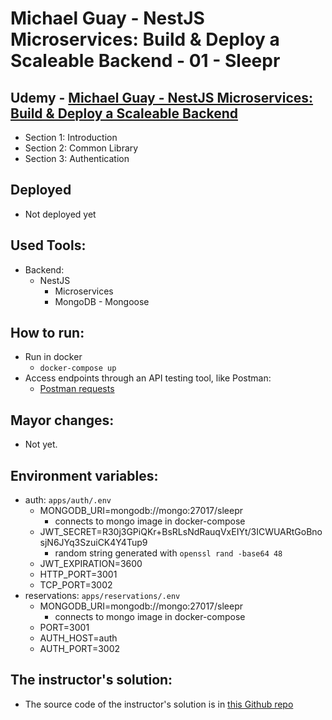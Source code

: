 # Michael Guay - NestJS Microservices: Build & Deploy a Scaleable Backend - 01 - Sleepr

## Udemy - [Michael Guay - NestJS Microservices: Build & Deploy a Scaleable Backend](https://www.udemy.com/course/nestjs-microservices-build-deploy-a-scaleable-backend/)

- Section 1: Introduction
- Section 2: Common Library
- Section 3: Authentication

## Deployed

- Not deployed yet

## Used Tools:

- Backend:
  - NestJS
    - Microservices
    - MongoDB - Mongoose

## How to run:

- Run in docker
  - `docker-compose up`
- Access endpoints through an API testing tool, like Postman:
  - [Postman requests](./Michael%20Guay%20-%20NestJS%20Microservices.postman_collection.json)

## Mayor changes:

- Not yet.

## Environment variables:

- auth: `apps/auth/.env`
  - MONGODB_URI=mongodb://mongo:27017/sleepr
    - connects to mongo image in docker-compose
  - JWT_SECRET=R30j3GPiQKr+BsRLsNdRauqVxEIYt/3ICWUARtGoBnosjN6JYq3SzuiCK4Y4Tup9
    - random string generated with `openssl rand -base64 48`
  - JWT_EXPIRATION=3600
  - HTTP_PORT=3001
  - TCP_PORT=3002
- reservations: `apps/reservations/.env`
  - MONGODB_URI=mongodb://mongo:27017/sleepr
    - connects to mongo image in docker-compose
  - PORT=3001
  - AUTH_HOST=auth
  - AUTH_PORT=3002

## The instructor's solution:

- The source code of the instructor's solution is in [this Github repo](https://github.com/mguay22/sleepr)
